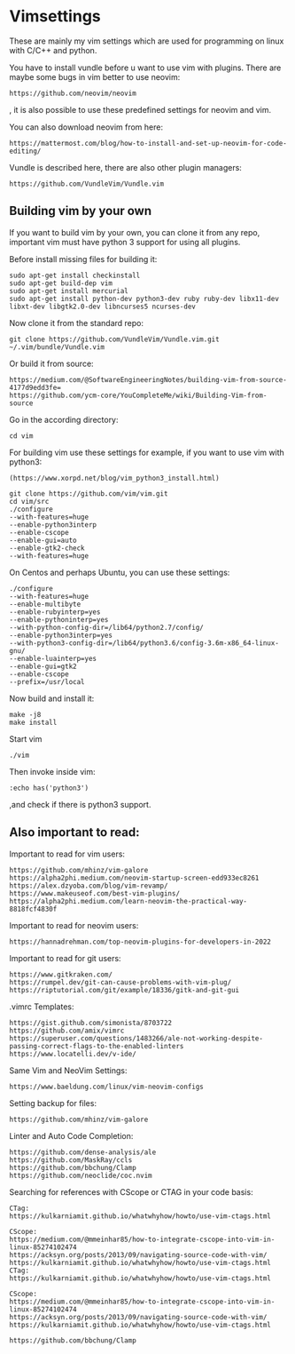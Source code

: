 # Vimsettings

These are mainly my vim settings which are used for programming on linux with C/C++ and python.

You have to install vundle before u want to use vim with plugins. There are maybe some bugs in vim better to use neovim:

```
https://github.com/neovim/neovim
```
, it is also possible to use these predefined settings for neovim and vim.

You can also download neovim from here:

```
https://mattermost.com/blog/how-to-install-and-set-up-neovim-for-code-editing/
```

Vundle is described here, there are also other plugin managers:

```
https://github.com/VundleVim/Vundle.vim
```

## Building vim by your own

If you want to build vim by your own, you can clone it from any repo, important vim must have python 3 support for using all plugins.

Before install missing files for building it:

```
sudo apt-get install checkinstall
sudo apt-get build-dep vim
sudo apt-get install mercurial
sudo apt-get install python-dev python3-dev ruby ruby-dev libx11-dev libxt-dev libgtk2.0-dev libncurses5 ncurses-dev
```

Now clone it from the standard repo:

```
git clone https://github.com/VundleVim/Vundle.vim.git ~/.vim/bundle/Vundle.vim
```

Or build it from source:

```
https://medium.com/@SoftwareEngineeringNotes/building-vim-from-source-4177d9edd3fe=
https://github.com/ycm-core/YouCompleteMe/wiki/Building-Vim-from-source
```

Go in the according directory:

```
cd vim
```

For building vim use these settings for example, if you want to use vim with python3:

```
(https://www.xorpd.net/blog/vim_python3_install.html)
```

```
git clone https://github.com/vim/vim.git
cd vim/src
./configure
--with-features=huge
--enable-python3interp
--enable-cscope
--enable-gui=auto
--enable-gtk2-check
--with-features=huge
```

On Centos and perhaps Ubuntu, you can use these settings:

```
./configure 
--with-features=huge
--enable-multibyte
--enable-rubyinterp=yes
--enable-pythoninterp=yes
--with-python-config-dir=/lib64/python2.7/config/
--enable-python3interp=yes
--with-python3-config-dir=/lib64/python3.6/config-3.6m-x86_64-linux-gnu/
--enable-luainterp=yes
--enable-gui=gtk2
--enable-cscope
--prefix=/usr/local
```

Now build and install it:

```
make -j8 
make install
```

Start vim
```
./vim
```

Then invoke inside vim:

```
:echo has('python3')
```
,and check if there is python3 support.


## Also important to read:

Important to read for vim users:

```
https://github.com/mhinz/vim-galore
https://alpha2phi.medium.com/neovim-startup-screen-edd933ec8261
https://alex.dzyoba.com/blog/vim-revamp/
https://www.makeuseof.com/best-vim-plugins/
https://alpha2phi.medium.com/learn-neovim-the-practical-way-8818fcf4830f
```

Important to read for neovim users:

```
https://hannadrehman.com/top-neovim-plugins-for-developers-in-2022
```

Important to read for git users:
```
https://www.gitkraken.com/
https://rumpel.dev/git-can-cause-problems-with-vim-plug/
https://riptutorial.com/git/example/18336/gitk-and-git-gui
```

.vimrc Templates:
```
https://gist.github.com/simonista/8703722
https://github.com/amix/vimrc
https://superuser.com/questions/1483266/ale-not-working-despite-passing-correct-flags-to-the-enabled-linters
https://www.locatelli.dev/v-ide/
```

Same Vim and NeoVim Settings:
```
https://www.baeldung.com/linux/vim-neovim-configs
```

Setting backup for files:
```
https://github.com/mhinz/vim-galore
```

Linter and Auto Code Completion: 
```
https://github.com/dense-analysis/ale
https://github.com/MaskRay/ccls
https://github.com/bbchung/Clamp
https://github.com/neoclide/coc.nvim
```
Searching for references with CScope or CTAG in your code basis:

```
CTag:
https://kulkarniamit.github.io/whatwhyhow/howto/use-vim-ctags.html

CScope:
https://medium.com/@mmeinhar85/how-to-integrate-cscope-into-vim-in-linux-85274102474
https://acksyn.org/posts/2013/09/navigating-source-code-with-vim/
https://kulkarniamit.github.io/whatwhyhow/howto/use-vim-ctags.html
CTag:
https://kulkarniamit.github.io/whatwhyhow/howto/use-vim-ctags.html

CScope:
https://medium.com/@mmeinhar85/how-to-integrate-cscope-into-vim-in-linux-85274102474
https://acksyn.org/posts/2013/09/navigating-source-code-with-vim/
https://kulkarniamit.github.io/whatwhyhow/howto/use-vim-ctags.html
```

```
https://github.com/bbchung/Clamp
```
